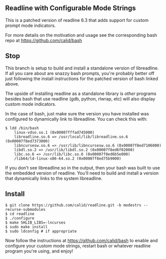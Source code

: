 ## Readline with Configurable Mode Strings ##

This is a patched version of readline 6.3 that adds support for custom prompt mode indicators.

For more details on the motivation and usage see the corresponding bash repo at https://github.com/calid/bash

## Stop ##

This branch is setup to build and install a standalone version of libreadline. If all you care about are snazzy bash prompts, you're probably better off just following the install instructions for the patched version of bash linked above.

The upside of installing readline as a standalone library is _other_ programs besides bash that use readline (gdb, python, rlwrap, etc) will also display custom mode indicators.

In the case of bash, just make sure the version you have installed was configured to dynamically link to libreadline. You can check this with:

    $ ldd /bin/bash
        linux-vdso.so.1 (0x00007fffad745000)
        libreadline.so.6 => /usr/local/lib/libreadline.so.6 (0x00007f8ed7373000)
        libncursesw.so.6 => /usr/lib/libncursesw.so.6 (0x00007f8ed7106000)
        libdl.so.2 => /usr/lib/libdl.so.2 (0x00007f8ed6f02000)
        libc.so.6 => /usr/lib/libc.so.6 (0x00007f8ed6b5e000)
        /lib64/ld-linux-x86-64.so.2 (0x00007f8ed75b9000)

If you don't see libreadline.so in the output, then your bash was built to use the embedded version of readline.  You'll need to build and install a version that dynamically links to the system libreadline.

## Install ##

    $ git clone https://github.com/calid/readline.git -b modestrs --recurse-submodules
    $ cd readline
    $ ./configure
    $ make SHLIB_LIBS=-lncurses
    $ sudo make install
    $ sudo ldconfig # if appropriate

Now follow the instructions at https://github.com/calid/bash to enable and configure your custom mode strings, restart bash or whatever readline program you're using, and enjoy!

